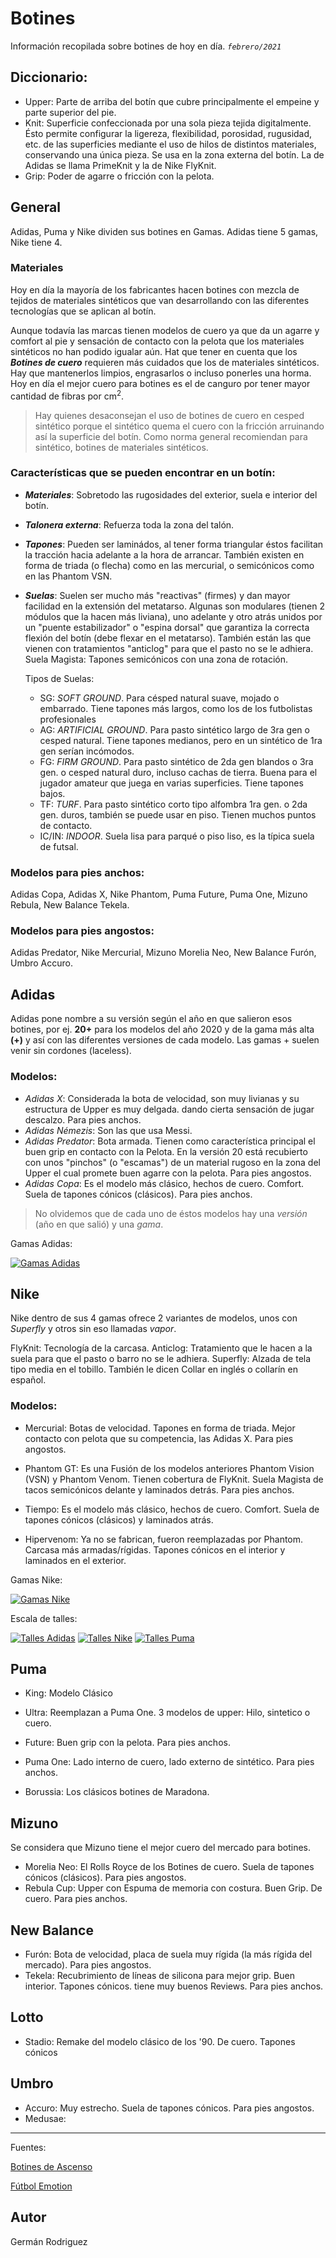 # Botines
Información recopilada sobre botines de hoy en día. _`febrero/2021`_

## Diccionario:
- Upper: Parte de arriba del botín que cubre principalmente el empeine y parte superior del pie.
- Knit: Superficie confeccionada por una sola pieza tejida digitalmente. Ésto permite configurar la ligereza, flexibilidad, porosidad, rugusidad, etc. de las superficies mediante el uso de hilos de distintos materiales, conservando una única pieza. Se usa en la zona externa del botín. La de Adidas se llama PrimeKnit y la de Nike FlyKnit.
- Grip: Poder de agarre o fricción con la pelota.

## General
Adidas, Puma y Nike dividen sus botines en Gamas. Adidas tiene 5 gamas, Nike tiene 4.

### Materiales
Hoy en día la mayoría de los fabricantes hacen botines con mezcla de tejidos de materiales sintéticos que van desarrollando con las diferentes tecnologías que se aplican al botín.

Aunque todavía las marcas tienen modelos de cuero ya que da un agarre y comfort al pie y sensación de contacto con la pelota que los materiales sintéticos no han podido igualar aún. Hat que tener en cuenta que los **_Botines de cuero_** requieren más cuidados que los de materiales sintéticos. Hay que mantenerlos limpios, engrasarlos o incluso ponerles una horma. Hoy en día el mejor cuero para botines es el de canguro por tener mayor cantidad de fibras por cm<sup>2</sup>.

> Hay quienes desaconsejan el uso de botines de cuero en cesped sintético porque el sintético quema el cuero con la fricción arruinando así la superficie del botín. Como norma general recomiendan para sintético, botines de materiales sintéticos.

### Características que se pueden encontrar en un botín:
- **_Materiales_**: Sobretodo las rugosidades del exterior, suela e interior del botín.
- **_Talonera externa_**: Refuerza toda la zona del talón.
- **_Tapones_**: Pueden ser laminádos, al tener forma triangular éstos facilitan la tracción hacia adelante a la hora de arrancar. También existen en forma de triada (o flecha) como en las mercurial, o semicónicos como en las Phantom VSN.
- **_Suelas_**: Suelen ser mucho más "reactivas" (firmes) y dan mayor facilidad en la extensión del metatarso. Algunas son modulares (tienen 2 módulos que la hacen más liviana), uno adelante y otro atrás unidos por un "puente estabilizador" o "espina dorsal" que garantiza la correcta flexión del botín (debe flexar en el metatarso). También están las que vienen con tratamientos "anticlog" para que el pasto no se le adhiera.
Suela Magista: Tapones semicónicos con una zona de rotación.

  Tipos de Suelas:
    + SG: _SOFT GROUND_. Para césped natural suave, mojado o embarrado. Tiene tapones más largos, como los de los futbolistas profesionales
    + AG: _ARTIFICIAL GROUND_. Para pasto sintético largo de 3ra gen o cesped natural. Tiene tapones medianos, pero en un sintético de 1ra gen serían incómodos.
    + FG: _FIRM GROUND_. Para pasto sintético de 2da gen blandos o 3ra gen. o cesped natural duro, incluso cachas de tierra. Buena para el jugador amateur que juega en varias superficies. Tiene tapones bajos.
    + TF: _TURF_. Para pasto sintético corto tipo alfombra 1ra gen. o 2da gen. duros, también se puede usar en piso. Tienen muchos puntos de contacto.
    + IC/IN: _INDOOR_. Suela  lisa para parqué o piso liso, es la típica suela de futsal.

### Modelos para pies anchos:
Adidas Copa, Adidas X, Nike Phantom, Puma Future, Puma One, Mizuno Rebula, New Balance Tekela.

### Modelos para pies angostos:
Adidas Predator, Nike Mercurial, Mizuno Morelia Neo, New Balance Furón, Umbro Accuro.

## Adidas
Adidas pone nombre a su versión según el año en que salieron esos botines, por ej. **20+** para los modelos del año 2020 y de la gama más alta **(+)** y así con las diferentes versiones de cada modelo.
Las gamas + suelen venir sin cordones (laceless).


### Modelos:
- _Adidas X_: Considerada la bota de velocidad, son muy livianas y su estructura de Upper es muy delgada. dando cierta sensación de jugar descalzo. Para pies anchos.
- _Adidas Némezis_: Son las que usa Messi.
- _Adidas Predator_: Bota armada. Tienen como característica principal el buen grip en contacto con la Pelota. En la versión 20 está recubierto con unos "pinchos" (o "escamas") de un material rugoso en la zona del Upper el cual promete buen agarre con la pelota. Para pies angostos.
- _Adidas Copa_: Es el modelo más clásico, hechos de cuero. Comfort. Suela de tapones cónicos (clásicos). Para pies anchos.

> No olvidemos que de cada uno de éstos modelos hay una _versión_ (año en que salió) y una _gama_.

Gamas Adidas:

[![Gamas Adidas](/imagenes/gamas_Adidas.png)](/imagenes/gamas_Adidas.png)

## Nike
Nike dentro de sus 4 gamas ofrece 2 variantes de modelos, unos con _Superfly_ y otros sin eso llamadas _vapor_.

FlyKnit: Tecnología de la carcasa.
Anticlog: Tratamiento que le hacen a la suela para que el pasto o barro no se le adhiera. 
Superfly: Alzada de tela tipo media en el tobillo. También le dicen Collar en inglés o collarín en español.

### Modelos:
+ Mercurial: Botas de velocidad. Tapones en forma de triada. Mejor contacto con pelota que su competencia, las Adidas X. Para pies angostos.
+ Phantom GT: Es una Fusión de los modelos anteriores Phantom Vision (VSN) y Phantom Venom. Tienen cobertura de FlyKnit. Suela Magista de tacos semicónicos delante y laminados detrás. Para pies anchos.
+ Tiempo: Es el modelo más clásico, hechos de cuero. Comfort. Suela de tapones cónicos (clásicos) y laminados atrás.

+ Hipervenom: Ya no se fabrican, fueron reemplazadas por Phantom. Carcasa más armadas/rígidas. Tapones cónicos en el interior y laminados en el exterior.

Gamas Nike:

[![Gamas Nike](/imagenes/gamas_Nike.png)](/imagenes/gamas_Nike.png)

Escala de talles:

[![Talles Adidas](/imagenes/talles_Adidas.png)](/imagenes/talles_Adidas.png) [![Talles Nike](/imagenes/talles_Nike.png)](/imagenes/talles_Nike.png) [![Talles Puma](/imagenes/talles_Puma.png)](/imagenes/talles_Puma.png)

## Puma
+ King: Modelo Clásico
+ Ultra: Reemplazan a Puma One. 3 modelos de upper: Hilo, sintetico o cuero.
+ Future: Buen grip con la pelota. Para pies anchos.
+ Puma One: Lado interno de cuero, lado externo de sintético. Para pies anchos.

+ Borussia: Los clásicos botines de Maradona.

## Mizuno
Se considera que Mizuno tiene el mejor cuero del mercado para botines.

+ Morelia Neo: El Rolls Royce de los Botines de cuero. Suela de tapones cónicos (clásicos). Para pies angostos.
+ Rebula Cup: Upper con Espuma de memoria con costura. Buen Grip. De cuero. Para pies anchos.

## New Balance
+ Furón: Bota de velocidad, placa de suela muy rígida (la más rígida del mercado). Para pies angostos.
+ Tekela: Recubrimiento de líneas de silicona para mejor grip. Buen interior. Tapones cónicos. tiene muy buenos Reviews. Para pies anchos.

## Lotto
+ Stadio: Remake del modelo clásico de los '90. De cuero. Tapones cónicos

## Umbro
+ Accuro: Muy estrecho. Suela de tapones cónicos. Para pies angostos.
+ Medusae:



---

Fuentes:

[Botines de Ascenso](https://www.instagram.com/botinesdeascenso/?hl=es-la)

[Fútbol Emotion](https://youtube.com/c/futbolemotion)


## Autor
Germán Rodriguez
